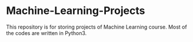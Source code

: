 # Machine-Learning-Projects
This repository is for storing projects of Machine Learning course. Most of the codes are written in Python3.
